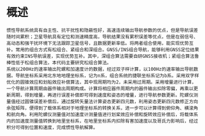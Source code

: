 # 概述
    惯性导航系统具有自主性、抗干扰性和隐蔽性好，高速连续输出导航参数的优点，但是导航误差随时间累积；卫星导航具有定位和测速精度高，导航结果没有累积误差等优点，但是在弱信号、高动态和强干扰环境下无法跟踪卫星信号，且数据更新率低。将两者组合使用，能实现优势互补。常用的组合方式有松组合、紧组合和深组合。GNSS/INS组合导航，能够利用GNSS定位结果有效约束INS导航误差，实现优势互补。其中，深组合算法需要自研GNSS接收机；紧组合算法鲁棒性低于松组合算法，本代码主要研究松组合算法。
    系统以200Hz的速率输出陀螺和加速度计的数据，经过双子样计算，以100Hz的速率输出导航数据。导航坐标系采用北东地地理坐标系，记为n系，组合系统的捷联坐标系记为b系。采用双字样优化的圆锥效应和划船效应补偿算法，其中现周期均为2，未采用过周期。采用增量进行计算，一个导航计算周期由器件输出周期构成。计算将相应器件周期内的器件输出扣除零偏，再乘以更新周期，得到增量，再进行误差补偿即可得到速度和姿态的增量，进行导航参数更新。陀螺仪测量值经过圆锥误差补偿后，通过旋转矢量法计算姿态更新四元数，利用姿态更新四元数修正方向余弦矩阵，便得到了载体系相对于地理坐标系的转换关系，进一步可以计算得到俯仰角、横滚角和航向角。利用陀螺仪测量值对加速度计测量值进行划桨效应补偿和旋转效应补偿后，将载体系内的加速度测量值转换到地里坐标系，在地里坐标系内扣除有害加速度以及哥氏力影响后，经过积分可得到位置和速度，完成惯性导航解算。



